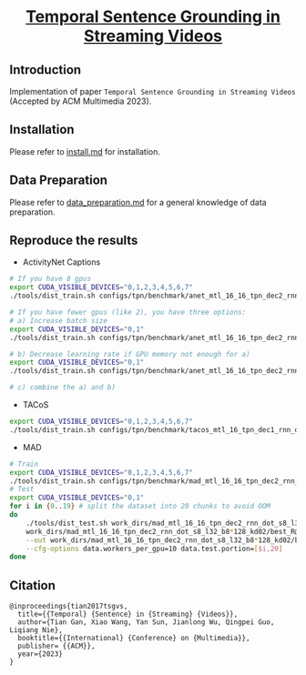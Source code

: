 <h1 align="center"> <a href=https://arxiv.org/abs/2308.07102>Temporal Sentence Grounding in Streaming Videos</a></h2>

## Introduction

Implementation of paper `Temporal Sentence Grounding in Streaming Videos` (Accepted by ACM Multimedia 2023).

## Installation

Please refer to [install.md](docs/install.md) for installation.

## Data Preparation

Please refer to [data_preparation.md](docs/data_preparation.md) for a general knowledge of data preparation.

## Reproduce the results
- ActivityNet Captions
```bash
# If you have 8 gpus
export CUDA_VISIBLE_DEVICES="0,1,2,3,4,5,6,7"
./tools/dist_train.sh configs/tpn/benchmark/anet_mtl_16_16_tpn_dec2_rnn_dot_s8_l64_b8*64_kd04.py 8 --validate --test-best

# If you have fewer gpus (like 2), you have three options:
# a) Increase batch size
export CUDA_VISIBLE_DEVICES="0,1"
./tools/dist_train.sh configs/tpn/benchmark/anet_mtl_16_16_tpn_dec2_rnn_dot_s8_l64_b8*64_kd04.py 2 --validate --test-best --cfg-options data.videos_per_gpu=256

# b) Decrease learning rate if GPU memory not enough for a)
export CUDA_VISIBLE_DEVICES="0,1"
./tools/dist_train.sh configs/tpn/benchmark/anet_mtl_16_16_tpn_dec2_rnn_dot_s8_l64_b8*64_kd04.py 2 --validate --test-best --cfg-options optimizer.lr=2.5e-6

# c) combine the a) and b)
```
- TACoS
```bash
export CUDA_VISIBLE_DEVICES="0,1,2,3,4,5,6,7"
./tools/dist_train.sh configs/tpn/benchmark/tacos_mtl_16_tpn_dec1_rnn_dot_s8_l64_b8*64_kd02.py 8 --validate --test-best
```
- MAD
```bash
# Train
export CUDA_VISIBLE_DEVICES="0,1,2,3,4,5,6,7"
./tools/dist_train.sh configs/tpn/benchmark/mad_mtl_16_16_tpn_dec2_rnn_dot_s8_l32_b8*128_kd02.py 8 --validate
# Test
export CUDA_VISIBLE_DEVICES="0,1"
for i in {0..19} # split the dataset into 20 chunks to avoid OOM
do
    ./tools/dist_test.sh work_dirs/mad_mtl_16_16_tpn_dec2_rnn_dot_s8_l32_b8*128_kd02/mad_mtl_16_16_tpn_dec2_rnn_dot_s8_l32_b8*128_kd02.py \
    work_dirs/mad_mtl_16_16_tpn_dec2_rnn_dot_s8_l32_b8*128_kd02/best_R@1,IoU=0.3_epoch_13.pth 2 --eval R@N,IoU=M \
    --out work_dirs/mad_mtl_16_16_tpn_dec2_rnn_dot_s8_l32_b8*128_kd02/best_pred_${i}_20.pkl \
    --cfg-options data.workers_per_gpu=10 data.test.portion=[$i,20]
done
```

## Citation
```
@inproceedings{tian2017tsgvs,
  title={{Temporal} {Sentence} in {Streaming} {Videos}},
  author={Tian Gan, Xiao Wang, Yan Sun, Jianlong Wu, Qingpei Guo, Liqiang Nie},
  booktitle={{International} {Conference} on {Multimedia}},
  publisher= {{ACM}},
  year={2023}
}
```
